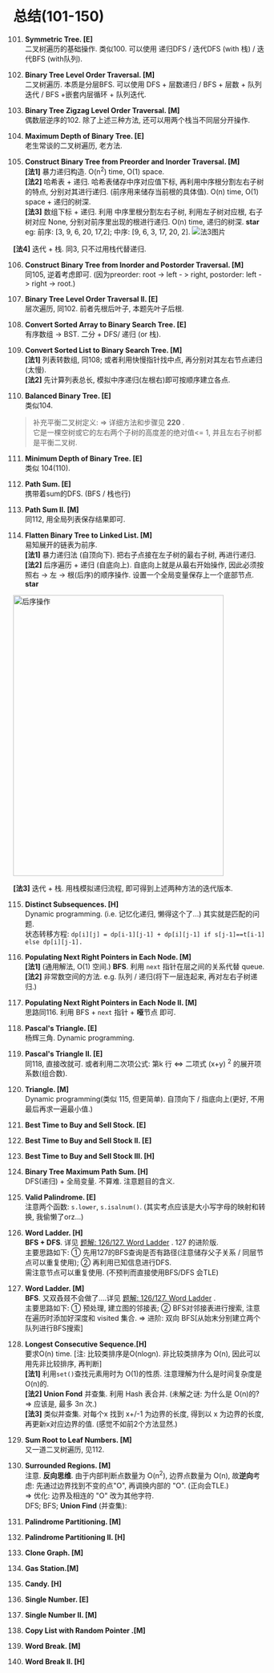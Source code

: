# 总结(101-150)

101. **Symmetric Tree. [E]**    
二叉树遍历的基础操作. 类似100. 可以使用 递归DFS / 迭代DFS (with 栈) / 迭代BFS (with队列).

102. **Binary Tree Level Order Traversal. [M]**      
二叉树遍历. 本质是分层BFS. 可以使用 DFS + 层数递归 / BFS + 层数 + 队列迭代 / BFS +嵌套内层循环 + 队列迭代.

103. **Binary Tree Zigzag Level Order Traversal. [M]**      
偶数层逆序的102. 除了上述三种方法, 还可以用两个栈当不同层分开操作.

104. **Maximum Depth of Binary Tree. [E]**       
老生常谈的二叉树遍历, 老方法.

105. **Construct Binary Tree from Preorder and Inorder Traversal. [M]**     
  **[法1]** 暴力递归构造. O(n<sup>2</sup>) time, O(1) space.   
  **[法2]** 哈希表 + 递归. 哈希表储存中序对应值下标, 再利用中序根分割左右子树的特点,
  分别对其进行递归. (前序用来储存当前根的具体值). O(n) time, O(1) space + 递归的树深.   
  **[法3]** 数组下标 + 递归. 利用 中序里根分割左右子树, 利用左子树对应根, 右子树对应
None, 分别对前序里出现的根进行递归. O(n) time, 递归的树深. **star**      
eg: 前序: [3, 9, 6, 20, 17,2]; 中序: [9, 6, 3, 17, 20, 2].
![法3图片](https://wx3.sinaimg.cn/mw690/006qmTkdly1g8odi5nn0nj30pj0980ss.jpg)       

  **[法4]** 迭代 + 栈.  同3, 只不过用栈代替递归.

106. **Construct Binary Tree from Inorder and Postorder Traversal. [M]**    
同105, 逆着考虑即可. (因为preorder: root -> left - > right, postorder: left - > right -> root.)

107. **Binary Tree Level Order Traversal II. [E]**       
层次遍历, 同102. 前者先根后叶子, 本题先叶子后根.

108. **Convert Sorted Array to Binary Search Tree. [E]**        
有序数组 -> BST. 二分 + DFS/ 递归 (or 栈).

109. **Convert Sorted List to Binary Search Tree. [M]**      
  **[法1]** 列表转数组, 同108; 或者利用快慢指针找中点, 再分别对其左右节点递归(太慢).  
  **[法2]**  先计算列表总长, 模拟中序递归(左根右)即可按顺序建立各点.  

110. **Balanced Binary Tree. [E]**       
类似104.
> 补充平衡二叉树定义:   => 详细方法和步骤见 **220** .       
它是一棵空树或它的左右两个子树的高度差的绝对值<= 1, 并且左右子树都是平衡二叉树.

111. **Minimum Depth of Binary Tree. [E]**     
类似 104(110).   

112. **Path Sum. [E]**    
携带着sum的DFS. (BFS / 栈也行)

113. **Path Sum II. [M]**    
同112,  用全局列表保存结果即可.

114. **Flatten Binary Tree to Linked List. [M]**   
易知展开的链表为前序.    
  **[法1]** 暴力递归法 (自顶向下).  把右子点接在左子树的最右子树, 再进行递归.     
  **[法2]** 后序遍历 + 递归 (自底向上).
  自底向上就是从最右开始操作, 因此必须按照右 -> 左 -> 根(后序)的顺序操作. 设置一个全局变量保存上一个底部节点.  **star**
  <img src="https://wx2.sinaimg.cn/mw690/006qmTkdly1g8r0qso6tij310o1cxqcw.jpg" width = "420" height = "560" alt="后序操作" align=center>          

  **[法3]** 迭代 + 栈. 用栈模拟递归流程, 即可得到上述两种方法的迭代版本.

115. **Distinct Subsequences. [H]**    		   
Dynamic programming. (i.e. 记忆化递归, 懒得这个了...) 其实就是匹配的问题.      
状态转移方程:
`dp[i][j] = dp[i-1][j-1] + dp[i][j-1] if s[j-1]==t[i-1] else dp[i][j-1].`  

116. **Populating Next Right Pointers in Each Node. [M]**    
  **[法1]** (通用解法, O(1) 空间.) **BFS**. 利用 `next` 指针在层之间的关系代替 queue.    
  **[法2]** 非常数空间的方法. e.g.  队列 / 递归(将下一层连起来, 再对左右子树递归.)

117. **Populating Next Right Pointers in Each Node II. [M]**        
思路同116. 利用 BFS + `next` 指针 + **哑**节点 即可.  

118. **Pascal's Triangle. [E]**    		    
杨辉三角. Dynamic programming.

119. **Pascal's Triangle II. [E]**    		       
同118, 直接改就可.  或者利用二次项公式:
第k 行 <=> 二项式 (x+y) <sup>2</sup> 的展开项系数(组合数).

120. **Triangle. [M]**    
Dynamic programming(类似 115, 但更简单). 自顶向下 / 指底向上(更好, 不用最后再求一遍最小值.)

121. **Best Time to Buy and Sell Stock. [E]**

122. **Best Time to Buy and Sell Stock II. [E]**

123. **Best Time to Buy and Sell Stock III. [H]**

124. **Binary Tree Maximum Path Sum. [H]**    
DFS(递归) + 全局变量. 不算难.  注意题目的含义.

125. **Valid Palindrome. [E]**     
注意两个函数: `s.lower`, `s.isalnum()`. (其实考点应该是大小写字母的映射和转换, 我偷懒了orz...)

126. **Word Ladder. [H]**     
  **BFS + DFS**. 详见  [题解: 126/127. Word Ladder](https://github.com/YawningLiu/leetcode/blob/master/word%20ladder.md) . 127 的进阶版.          
主要思路如下: ① 先用127的BFS查询是否有路径(注意储存父子关系 / 同层节点可以重复使用); ② 再利用已知信息进行DFS.   
需注意节点可以重复使用. (不预判而直接使用BFS/DFS 会TLE)

127. **Word Ladder. [M]**     
  **BFS**.  又双叒叕不会做了....详见  [题解: 126/127. Word Ladder](https://github.com/YawningLiu/leetcode/blob/master/word%20ladder.md) .         
主要思路如下: ① 预处理, 建立图的邻接表; ② BFS对邻接表进行搜索, 注意在遍历时添加好深度和 visited 集合.  => 进阶: 双向 BFS[从始末分别建立两个队列进行BFS搜索]

128. **Longest Consecutive Sequence.[H]**     
要求O(n) time. [注: 比较类排序是O(nlogn). 非比较类排序为 O(n),  因此可以用先非比较排序, 再判断]      
  **[法1]** 利用`set()`查找元素用时为 O(1)的性质. 注意理解为什么是时间复杂度是 O(n)的.      
  **[法2]** **Union Fond** 并查集.  利用 Hash 表合并. (未解之谜: 为什么是 O(n)的? => 应该是, 最多 3n 次.)    
  **[法3]** 类似并查集. 对每个x 找到 x+/-1 为边界的长度, 得到以 x 为边界的长度, 再更新x对应边界的值.  (感觉不如前2个方法显然.)

129. **Sum Root to Leaf Numbers. [M]**         
又一道二叉树遍历, 见112.

130. **Surrounded Regions. [M]**    
注意. **反向思维**. 由于内部判断点数量为 O(n<sup>2</sup>),
边界点数量为 O(n), 故**逆向**考虑: 先通过边界找到不变的点"O",
再调换内部的 "O". (正向会TLE.)     
=> 优化: 边界及相连的 "O" 改为其他字符.      
DFS; BFS; **Union Find** (并查集):

131. **Palindrome Partitioning. [M]**
132. **Palindrome Partitioning II. [H]**
133. **Clone Graph. [M]**
134. **Gas Station.[M]**
135. **Candy. [H]**
136. **Single Number. [E]**
137. **Single Number II. [M]**
138. **Copy List with Random Pointer .[M]**
139. **Word Break. [M]**
140. **Word Break II. [H]**
